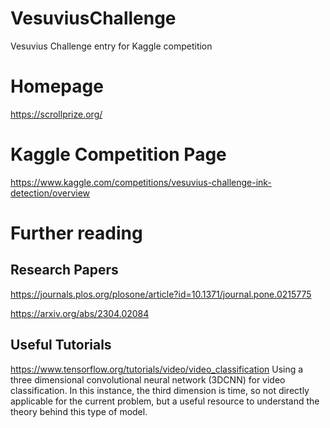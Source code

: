 # VesuviusChallenge
Vesuvius Challenge entry for Kaggle competition

# Homepage

https://scrollprize.org/

# Kaggle Competition Page

https://www.kaggle.com/competitions/vesuvius-challenge-ink-detection/overview

# Further reading

## Research Papers

https://journals.plos.org/plosone/article?id=10.1371/journal.pone.0215775

https://arxiv.org/abs/2304.02084

## Useful Tutorials

https://www.tensorflow.org/tutorials/video/video_classification
Using a three dimensional convolutional neural network (3DCNN) for video classification.  In this instance, the third dimension is time, so not directly applicable for the current problem, but a useful resource to understand the theory behind this type of model. 


